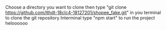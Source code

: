 Choose a directory you want to clone then type "git clone https://github.com/lthdt-18clc4-18127201/shopee_fake.git" in you terminal to clone the git repository
Interminal type "npm start" to run the project
heloooooo

